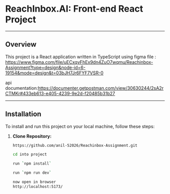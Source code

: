 # ReachInbox.AI: Front-end React Project

---

## Overview

This project is a React application written in TypeScript using 
figma file : https://www.figma.com/file/uECxqvFhEx9dn4ZuO7wqmu/Reachinbox-Assignment?type=design&node-id=6-19154&mode=design&t=03bJH7Jr6FYF7VSR-0


api documentation:https://documenter.getpostman.com/view/30630244/2sA2rCTMKr#433eb613-e405-4239-9e2d-f20485b31b27

---

## Installation

To install and run this project on your local machine, follow these steps:

1. **Clone Repository:**
   ```bash
   https://github.com/anil-52026/Reachinbox-Assignment.git
   
   cd into project

   run `npm install`

   run `npm run dev`

   now open in browser 
   http://localhost:5173/

